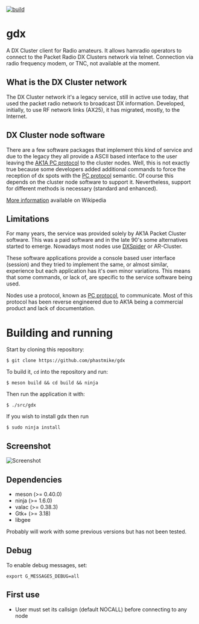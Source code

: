[![build](https://travis-ci.org/phastmike/gdx.svg?branch=master)](https://travis-ci.org/phastmike/gdx)

# gdx

A DX Cluster client for Radio amateurs. It allows hamradio operators to connect to the Packet Radio DX Clusters network via telnet. Connection via radio frequency modem, or TNC, not available at the moment.

## What is the DX Cluster network

The DX Cluster network it's a legacy service, still in active use today, that used the packet radio network to broadcast DX information. Developed, initially, to use RF network links (AX25), it has migrated, mostly, to the Internet.

## DX Cluster node software
There are a few software packages that implement this kind of service and due to the legacy they all provide a ASCII based interface to the user leaving the [AK1A PC protocol](http://www.dxcluster.org/tech/pcprot.html) to the cluster nodes. Well, this is not exactly true because some developers added additional commands to force the reception of dx spots with the [PC protocol](http://www.dxcluster.org/tech/pcprot.html) semantic. Of course this depends on the cluster node software to support it. Nevertheless, support for different methods is necessary (standard and enhanced).

[More information](https://en.wikipedia.org/wiki/DX_cluster) available on Wikipedia

## Limitations

For many years, the service was provided solely by AK1A Packet Cluster software. This was a paid software and in the late 90's some alternatives started to emerge. Nowadays most nodes use [DXSpider](http://www.dxcluster.org/main/) or AR-Cluster.

These software applications provide a console based user interface (session) and they tried to implement the same, or almost similar, experience but each application has it's own minor variations. This means that some commands, or lack of, are specific to the service software being used.

Nodes use a protocol, known as [PC protocol](http://www.dxcluster.org/tech/pcprot.html), to communicate. Most of this protocol has been reverse engineered due to AK1A being a commercial product and lack of documentation.

# Building and running

Start by cloning this repository:

	$ git clone https://github.com/phastmike/gdx

To build it, `cd` into the repository and run:

	$ meson build && cd build && ninja

Then run the application it with:

	$ ./src/gdx

If you wish to install gdx then run

	$ sudo ninja install

## Screenshot

![Screenshot](/data/screenshots/screenshot2.png "Screenshot")

## Dependencies

* meson (>= 0.40.0)
* ninja (>= 1.6.0)
* valac (>= 0.38.3)
* Gtk+ (>= 3.18)
* libgee

Probably will work with some previous versions but has not been tested.

## Debug

To enable debug messages, set:

    export G_MESSAGES_DEBUG=all

## First use

* User must set its callsign (default NOCALL) before connecting to any node
